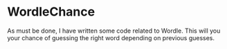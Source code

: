 # WordleChance
As must be done, I have written some code related to Wordle. This will you your chance of guessing the right word depending on previous guesses. 
